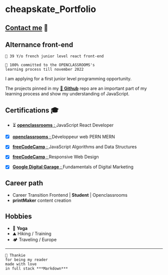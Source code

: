
# cheapskate_Portfolio

## [Contact me](https://github.com/git504/cheapskatePortfolio/blob/main/contact.md) 💬
<!-- ![ID](./Picture/github2.png "Portrait, pixelArt") -->

<!-- ![ID](./Picture/heroQRSun-1.png "Skills, Front-end REACT") -->


## Alternance front-end

    👨 39 Y/o french junior level react front-end

    🌱 100% committed to the OPENCLASSROOMS's
    learning process till november 2022


I am applying for a first junior level programming opportunity.

The projects pinned in my [📑 **Github**](https://github.com/git504/cheapskatePortfolio/blob/main/contact.md)  repo are an important part of my learning process and show my understanding of JavaScript.

## Certifications 🎓

- ⏳ [**openclassrooms** : ](https://www.francecompetences.fr/recherche/rncp/35976/) JavaScript React Developer
- [x] [**openclassrooms** : ](https://www.francecompetences.fr/recherche/rncp/32173/) Développeur web PERN MERN

- [x] [**freeCodeCamp** : ](https://www.freecodecamp.org/certification/git504/javascript-algorithms-and-data-structures) JavaScript Algorithms and Data Structures
- [x] [**freeCodeCamp** : ](https://www.freecodecamp.org/certification/git504/responsive-web-design) Responsive Web Design
- [x] [**Google Digital Garage** : ](https://github.com/git504/git504/blob/main/Developer%20Certification/Google%20garage%20Marketing.pdf) Fundamentals of Digital Marketing

## Career path

- Career Transition Frontend | **Student** | Openclassrooms
- **printMaker** content creation

## Hobbies

- 🧘 **Yoga**
- ⛰️ Hiking / Training
- 🏕️ Traveling / Europe

---

    🙏 Thankie
    for being my reader
    made with love
    in full stack ***Markdown***


<!-- ![ID](./Picture/qrcode_git504.github.iominiFOTO.png "QR, portfolio") -->
